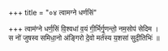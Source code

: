 +++
title = "०४ त्वामग्ने धर्णसिं"

+++
त्वाम॑ग्ने धर्ण॒सिं वि॒श्वधा॑ व॒यं गी॒र्भिर्गृ॒णन्तो॒ नम॒सोप॑ सेदिम ।  
स नो॑ जुषस्व समिधा॒नो अ॑ङ्गिरो दे॒वो मर्त॑स्य य॒शसा॑ सुदी॒तिभिः॑ ॥